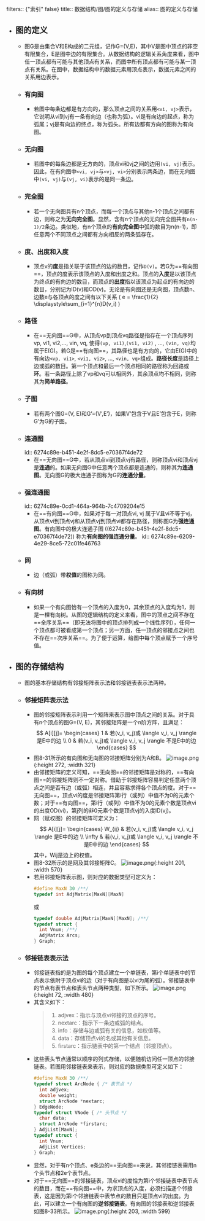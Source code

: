 filters:: {"索引" false}
title:: 数据结构/图/图的定义与存储
alias:: 图的定义与存储

- ## 图的定义
	- 图G是由集合V和E构成的二元组，记作G=(V,E)，其中V是图中顶点的非空有限集合，E是图中边的有限集合。从数据结构的逻辑关系角度来看，图中任一顶点都有可能与其他顶点有关系，而图中所有顶点都有可能与某一顶点有关系。在图中，数据结构中的数据元素用顶点表示，数据元素之间的关系用边表示。
	- ### 有向图
		- 若图中每条边都是有方向的，那么顶点之间的关系用`<vi, vj>`表示，它说明从vi到vj有一条有向边（也称为弧）。vi是有向边的起点，称为弧尾；vj是有向边的终点，称为弧头。所有边都有方向的图称为有向图。
	- ### 无向图
		- 若图中的每条边都是无方向的，顶点vi和vj之间的边用`(vi, vj)`表示。因此，在有向图中`<vi, vj>`与`<vj, vi>`分别表示两条边，而在无向图中`(vi, vj)`与`(vj, vi)`表示的是同一条边。
	- ### 完全图
		- 若一个无向图具有n个顶点，而每一个顶点与其他n-1个顶点之间都有边，则称之为**无向完全图**。显然，含有n个顶点的无向完全图共有`n(n-1)/2`条边。类似地，有n个顶点的**有向完全图**中弧的数目为n(n-1)，即任意两个不同顶点之间都有方向相反的两条弧存在。
	- ### 度、出度和入度
		- 顶点v的**度**是指关联于该顶点的边的数目，记作`D(v)`。若G为==有向图==，顶点的度表示该顶点的入度和出度之和。顶点的**入度**是以该顶点为终点的有向边的数目，而顶点的**出度**指以该顶点为起点的有向边的数目，分别记为ID(v)和OD(v)。无论是有向图还是无向图，顶点数n、边数e与各顶点的度之间有以下关系
		  \( e = \frac{1}{2} \displaystyle\sum_{i=1}^{n}D(v_i) \)
	- ### 路径
		- 在==无向图==G中，从顶点vp到顶点vq路径是指存在一个顶点序列vp, vi1, vi2,…, vin, vq, 使得`(vp, vi1)`,`(vi1, vi2)` , …, `(vin, vq)`均属于E(G)。若G是==有向图==，其路径也是有方向的，它由E(G)中的有向边`<vp, vi1>`, `<vi1, vi2>`, …, `<vin, vq>`组成。**路径长度**是路径上边或弧的数目。第一个顶点和最后一个顶点相同的路径称为回路或**环**。若一条路径上除了vp和vq可以相同外，其余顶点均不相同，则称其为**简单路径**。
	- ### 子图
		- 若有两个图G=(V, E)和G’=(V’,E’)，如果V’包含于V且E’包含于E，则称G’为G的子图。
	- ### 连通图
	  id:: 6274c89e-b451-4e2f-8dc5-e70367f4de72
		- 在==无向图==G中，若从顶点vi到顶点vj有路径，则称顶点vi和顶点vj是**连通**的。如果无向图G中任意两个顶点都是连通的，则称其为**连通图**。无向图G的极大连通子图称为G的**连通分量**。
	- ### 强连通图
	  id:: 6274c89e-0cd1-464a-964b-7c4709204e15
		- 在==有向图==G中，如果对于每一对顶点vi, vj 属于V且vi不等于vj，从顶点vi到顶点vj和从顶点vj到顶点vi都存在路径，则称图G为**强连通图**。有向图中的极大连通子图 ((6274c89e-b451-4e2f-8dc5-e70367f4de72)) 称为**有向图的强连通分量**。
		  id:: 6274c89e-6209-4e29-8ce5-72c01fe46763
	- ### 网
		- 边（或弧）带**权值**的图称为网。
	- ### 有向树
		- 如果一个有向图恰有一个顶点的入度为0，其余顶点的入度均为1，则是一棵有向树。从图的逻辑结构的定义来看，图中的顶点之间不存在==全序关系==（即无法将图中的顶点排列成一个线性序列），任何一个顶点都可被看成第一个顶点；另一方面，任一顶点的邻接点之间也不存在==次序关系==。为了便于运算，给图中每个顶点赋予一个序号值。
- ## 图的存储结构
	- 图的基本存储结构有邻接矩阵表示法和邻接链表表示法两种。
	- ### 邻接矩阵表示法
		- 图的邻接矩阵表示利用一个矩阵来表示图中顶点之间的关系。对于具有n个顶点的图G=(V, E)，其邻接矩阵是一个n阶方阵，且满足：
		  $$
		  A[i][j]=
		  \begin{cases}
		  1 & 若(v_i, v_j)或 \langle v_i, v_j \rangle 是E中的边 \\
		  0 & 若(v_i, v_j)或 \langle v_i, v_j \rangle 不是E中的边
		  \end{cases}
		  $$
		- 图8-31所示的有向图和无向图的邻接矩阵分别为A和B。
		  ![image.png](../assets/image_1648956508793_0.png){:height 272, :width 321}
		- 由邻接矩阵的定义可知，==无向图==的邻接矩阵是对称的，==有向图==的邻接矩阵则不一定对称。借助于邻接矩阵容易判定任意两个顶点之间是否有边（或弧）相连，并且容易求得各个顶点的度。对于==无向图==，顶点vi的度是邻接矩阵第i行（或列）中值不为0的元素个数；对于==有向图==，第i行（或列）中值不为0的元素个数是顶点vi的出度OD(vi)，第j列的非0元素个数是顶点vj的入度ID(vj)。
		- 网（赋权图）的邻接矩阵可定义为：
		  $$
		  A[i][j]=
		  \begin{cases}
		  W_{ij} & 若(v_i, v_j)或 \langle v_i, v_j \rangle 是E中的边 \\
		  \infty & 若(v_i, v_j)或 \langle v_i, v_j \rangle 不是E中的边
		  \end{cases}
		  $$
		  其中，Wij是边上的权值。
		- 图8-32所示的是网及其邻接矩阵C。
		  ![image.png](../assets/image_1648956656056_0.png){:height 201, :width 570}
		- 若用邻接矩阵表示图，则对应的数据类型可定义为：
		  ```c
		  #define MaxN 30 /**/
		  typedef int AdjMatrix[MaxN][MaxN]
		  ```
		  或
		  ```c
		  typedef double AdjMatrix[MaxN][MaxN]; /**/
		  typedef struct {
		    int Vnum; /**/
		    AdjMatrix Arcs;
		  } Graph;
		  ```
	- ### 邻接链表表示法
		- 邻接链表指的是为图的每个顶点建立一个单链表，第i个单链表中的节点表示依附于顶点vi的边（对于有向图是以vi为尾的弧）。邻接链表中的节点有表节点和表头节点两种类型，如下所示。
		  ![image.png](../assets/image_1648956752374_0.png){:height 72, :width 480}
		- 其含义如下：
		  > 1. adjvex：指示与顶点vi邻接的顶点的序号。
		  > 2. nextarc：指示下一条边或弧的结点。
		  > 3. info：存储与边或弧有关的信息，如权值等。
		  > 4. data：存储顶点vi的名或其他有关信息。
		  > 5. firstarc：指示链表中的第一个结点（邻接顶点）。
		- 这些表头节点通常以顺序的列式存储，以便随机访问任一顶点的邻接链表。若图用邻接链表来表示，则对应的数据类型可定义如下：
		  ```c
		  #define MaxN 30 /**/
		  typedef struct ArcNode { /* 表节点 */
		    int adjvex;
		    double weight;
		    struct ArcNode *nextarc;
		  } EdgeNode;
		  typedef struct VNode { /* 头节点 */
		    char data;
		    struct ArcNode *firstarc;
		  } AdjList[MaxN];
		  typedef struct {
		    int Vnum;
		    AdjList Vertices;
		  } Graph;
		  ```
		- 显然，对于有n个顶点、e条边的==无向图==来说，其邻接链表需用n个头节点和2e个表节点。
		- 对于==无向图==的邻接链表，顶点vi的度恰为第i个邻接链表中表节点的数目，而在==有向图==中，为求顶点的入度，必须扫描逐个邻接表，这是因为第i个邻接链表中表节点的数目只是顶点vi的出度。为此，可以建立一个有向图的**逆邻接链表**。有向图的邻接表和逆邻接表如图8-33所示。
		  ![image.png](../assets/image_1648956796246_0.png){:height 203, :width 599}